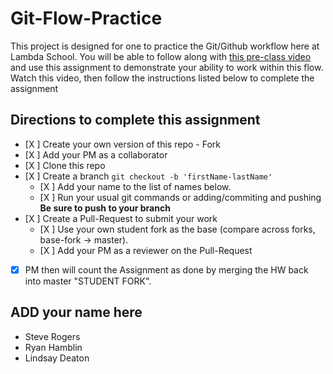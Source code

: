 # Git-Flow-Practice

This project is designed for one to practice the Git/Github workflow here at Lambda School. You will be able to follow along with [this pre-class video](https://youtu.be/4fLr6ah82bE) and use this assignment to demonstrate your ability to work within this flow. Watch this video, then follow the instructions listed below to complete the assignment

## Directions to complete this assignment

- [X ] Create your own version of this repo - Fork
- [X ] Add your PM as a collaborator
- [X ] Clone this repo
- [X ] Create a branch `git checkout -b 'firstName-lastName'`
  - [X ] Add your name to the list of names below.
  - [X ] Run your usual git commands or adding/commiting and pushing **Be sure to push to your branch**
- [X ] Create a Pull-Request to submit your work
  - [X ] Use your own student fork as the base (compare across forks, base-fork -> master).
  - [X ] Add your PM as a reviewer on the Pull-Request
- [X] PM then will count the Assignment as done by merging the HW back into master "STUDENT FORK".

## ADD your name here

- Steve Rogers
- Ryan Hamblin
- Lindsay Deaton
